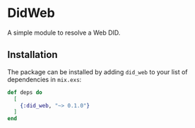# DidWeb

A simple module to resolve a Web DID.

## Installation

The package can be installed by adding `did_web` to your list of dependencies in `mix.exs`:

```elixir
def deps do
  [
    {:did_web, "~> 0.1.0"}
  ]
end
```
